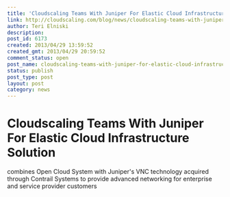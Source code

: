 ```yaml
---
title: 'Cloudscaling Teams With Juniper For Elastic Cloud Infrastructure Solution'
link: http://cloudscaling.com/blog/news/cloudscaling-teams-with-juniper-for-elastic-cloud-infrastructure-solution/
author: Teri Elniski
description: 
post_id: 6173
created: 2013/04/29 13:59:52
created_gmt: 2013/04/29 20:59:52
comment_status: open
post_name: cloudscaling-teams-with-juniper-for-elastic-cloud-infrastructure-solution
status: publish
post_type: post
layout: post
category: news
---
```


# Cloudscaling Teams With Juniper For Elastic Cloud Infrastructure Solution

combines Open Cloud System with Juniper's VNC technology acquired through Contrail Systems to provide advanced networking for enterprise and service provider customers